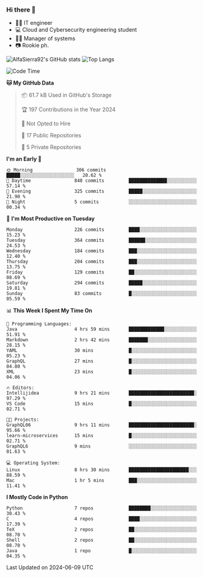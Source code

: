### Hi there 👋
- 👨‍💻 IT engineer
- 💻 Cloud and Cybersecurity engineering student
- 👨‍💼 Manager of systems
- 📷 Rookie ph.


![AlfaSierra92's GitHub stats](https://github-readme-stats.vercel.app/api?username=AlfaSierra92&theme=nord)
![Top Langs](https://github-readme-stats.vercel.app/api/top-langs/?username=AlfaSierra92&theme=nord&layout=compact)

<!--START_SECTION:waka-->
![Code Time](http://img.shields.io/badge/Code%20Time-134%20hrs%2026%20mins-blue)

**🐱 My GitHub Data** 

> 📦 61.7 kB Used in GitHub's Storage 
 > 
> 🏆 197 Contributions in the Year 2024
 > 
> 🚫 Not Opted to Hire
 > 
> 📜 17 Public Repositories 
 > 
> 🔑 5 Private Repositories 
 > 
**I'm an Early 🐤** 

```text
🌞 Morning                306 commits         █████░░░░░░░░░░░░░░░░░░░░   20.62 % 
🌆 Daytime                848 commits         ██████████████░░░░░░░░░░░   57.14 % 
🌃 Evening                325 commits         █████░░░░░░░░░░░░░░░░░░░░   21.90 % 
🌙 Night                  5 commits           ░░░░░░░░░░░░░░░░░░░░░░░░░   00.34 % 
```
📅 **I'm Most Productive on Tuesday** 

```text
Monday                   226 commits         ████░░░░░░░░░░░░░░░░░░░░░   15.23 % 
Tuesday                  364 commits         ██████░░░░░░░░░░░░░░░░░░░   24.53 % 
Wednesday                184 commits         ███░░░░░░░░░░░░░░░░░░░░░░   12.40 % 
Thursday                 204 commits         ███░░░░░░░░░░░░░░░░░░░░░░   13.75 % 
Friday                   129 commits         ██░░░░░░░░░░░░░░░░░░░░░░░   08.69 % 
Saturday                 294 commits         █████░░░░░░░░░░░░░░░░░░░░   19.81 % 
Sunday                   83 commits          █░░░░░░░░░░░░░░░░░░░░░░░░   05.59 % 
```


📊 **This Week I Spent My Time On** 

```text
💬 Programming Languages: 
Java                     4 hrs 59 mins       █████████████░░░░░░░░░░░░   51.91 % 
Markdown                 2 hrs 42 mins       ███████░░░░░░░░░░░░░░░░░░   28.15 % 
YAML                     30 mins             █░░░░░░░░░░░░░░░░░░░░░░░░   05.23 % 
GraphQL                  27 mins             █░░░░░░░░░░░░░░░░░░░░░░░░   04.80 % 
XML                      23 mins             █░░░░░░░░░░░░░░░░░░░░░░░░   04.06 % 

🔥 Editors: 
Intellijidea             9 hrs 21 mins       ████████████████████████░   97.29 % 
VS Code                  15 mins             █░░░░░░░░░░░░░░░░░░░░░░░░   02.71 % 

🐱‍💻 Projects: 
GraphQL06                9 hrs 11 mins       ████████████████████████░   95.66 % 
learn-microservices      15 mins             █░░░░░░░░░░░░░░░░░░░░░░░░   02.71 % 
GraphQL6                 9 mins              ░░░░░░░░░░░░░░░░░░░░░░░░░   01.63 % 

💻 Operating System: 
Linux                    8 hrs 30 mins       ██████████████████████░░░   88.59 % 
Mac                      1 hr 5 mins         ███░░░░░░░░░░░░░░░░░░░░░░   11.41 % 
```

**I Mostly Code in Python** 

```text
Python                   7 repos             ████████░░░░░░░░░░░░░░░░░   30.43 % 
C                        4 repos             ████░░░░░░░░░░░░░░░░░░░░░   17.39 % 
TeX                      2 repos             ██░░░░░░░░░░░░░░░░░░░░░░░   08.70 % 
Shell                    2 repos             ██░░░░░░░░░░░░░░░░░░░░░░░   08.70 % 
Java                     1 repo              █░░░░░░░░░░░░░░░░░░░░░░░░   04.35 % 
```




 Last Updated on 2024-06-09 UTC
<!--END_SECTION:waka-->

<!--
**AlfaSierra92/AlfaSierra92** is a ✨ _special_ ✨ repository because its `README.md` (this file) appears on your GitHub profile.

Here are some ideas to get you started:

- 🔭 I’m currently working on ...
- 🌱 I’m currently learning ...
- 👯 I’m looking to collaborate on ...
- 🤔 I’m looking for help with ...
- 💬 Ask me about ...
- 📫 How to reach me: ...
- 😄 Pronouns: ...
- ⚡ Fun fact: ...
-->
